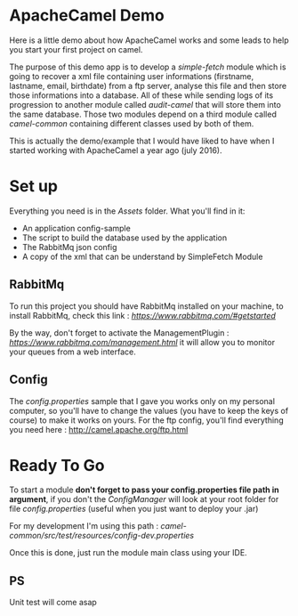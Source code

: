 # ApacheCamel Demo

Here is a little demo about how ApacheCamel works and some leads to help you start your first project on camel.

The purpose of this demo app is to develop a _simple-fetch_ module which is going to recover a xml file containing user informations (firstname, lastname, email, birthdate) from a ftp server, analyse this file and then store those informations into a database. All of these while sending logs of its progression to another module called _audit-camel_ that will store them into the same database. Those two modules depend on a third module called _camel-common_ containing different classes used by both of them.

This is actually the demo/example that I would have liked to have when I started
working with ApacheCamel a year ago (july 2016).


# Set up

Everything you need is in the _Assets_ folder.
What you'll find in it:
* An application config-sample
* The script to build the database used by the application
* The RabbitMq json config
* A copy of the xml that can be understand by SimpleFetch Module


## RabbitMq

To run this project you should have RabbitMq installed on your machine, to install
RabbitMq, check this link : _https://www.rabbitmq.com/#getstarted_

By the way, don't forget to activate the ManagementPlugin : _https://www.rabbitmq.com/management.html_ it will allow you to monitor your queues from a web interface.

## Config

The _config.properties_ sample that I gave you works only on my personal computer, so you'll have to change the values (you have to keep the keys of course) to make it works on yours.
For the ftp config, you'll find everything you need here : http://camel.apache.org/ftp.html

# Ready To Go

To start a module **don't forget to pass your config.properties file path
in argument**, if you don't the _ConfigManager_ will look at your root folder for file _config.properties_ (useful when you just want to deploy your .jar)

For my development I'm using this path : _camel-common/src/test/resources/config-dev.properties_

Once this is done, just run the module main class using your IDE.

## PS 
Unit test will come asap
